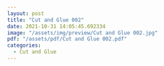 ```yaml
---
layout: post
title: "Cut and Glue 002"
date: 2021-10-31 14:05:45.692334
image: "/assets/img/preview/Cut and Glue 002.jpg"
pdf: "/assets/pdf/Cut and Glue 002.pdf"
categories:
  - Cut and Glue 
---
```

